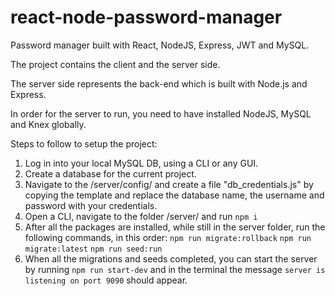 # react-node-password-manager
Password manager built with React, NodeJS, Express, JWT and MySQL.

The project contains the client and the server side.

The server side represents the back-end which is built with Node.js and Express.

In order for the server to run, you need to have installed NodeJS, MySQL and Knex globally.

Steps to follow to setup the project:

1. Log in into your local MySQL DB, using a CLI or any GUI.
2. Create a database for the current project. 
3. Navigate to the /server/config/ and create a file "db_credentials.js" by copying the template and replace the database name, the username and password with your credentials.
4. Open a CLI, navigate to the folder /server/ and run ```npm i```
5. After all the packages are installed, while still in the server folder, run the following commands, in this order:
    ```npm run migrate:rollback``` 
    ```npm run migrate:latest```
    ```npm run seed:run```
6. When all the migrations and seeds completed, you can start the server by running ```npm run start-dev``` and in the terminal the message ```server is listening on port 9090``` should appear.


